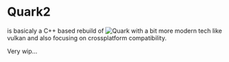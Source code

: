 # Quark2

is basicaly a C++ based rebuild of ![Quark](https://github.com/AJ92/Quark) with a bit more modern tech like vulkan 
and also focusing on crossplatform compatibility.

Very wip...
